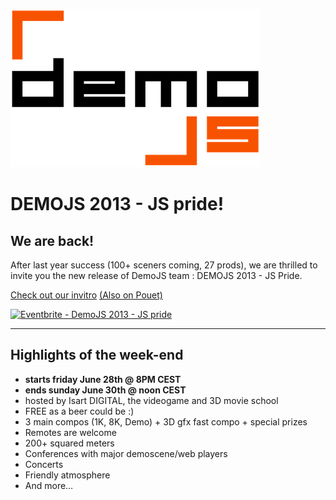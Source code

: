 
![DemoJS](images/demojs_normal.png)

# DEMOJS 2013 - JS pride!

## We are back!

After last year success (100+ sceners coming, 27 prods), we are thrilled to invite you the new release of DemoJS team : DEMOJS 2013 - JS Pride. 

[Check out our invitro](http://share.titeiko.com/js_pride/release/js-pride.html) [(Also on Pouet)](http://www.pouet.net/prod.php?which=61280)

<a href="http://www.eventbrite.com/event/6080656407?ref=ebtnebregn" target="_blank"><img src="http://www.eventbrite.com/custombutton?eid=6080656407" alt="Eventbrite - DemoJS 2013 - JS pride" /></a>

<hr/>

## Highlights of the week-end 

 * **starts friday June 28th @ 8PM CEST**
 * **ends sunday June 30th @ noon CEST**
 * hosted by Isart DIGITAL, the videogame and 3D movie school
 * FREE as a beer could be :) 
 * 3 main compos (1K, 8K, Demo) + 3D gfx fast compo + special prizes 
 * Remotes are welcome
 * 200+ squared meters
 * Conferences with major demoscene/web players
 * Concerts
 * Friendly atmosphere
 * And more…

